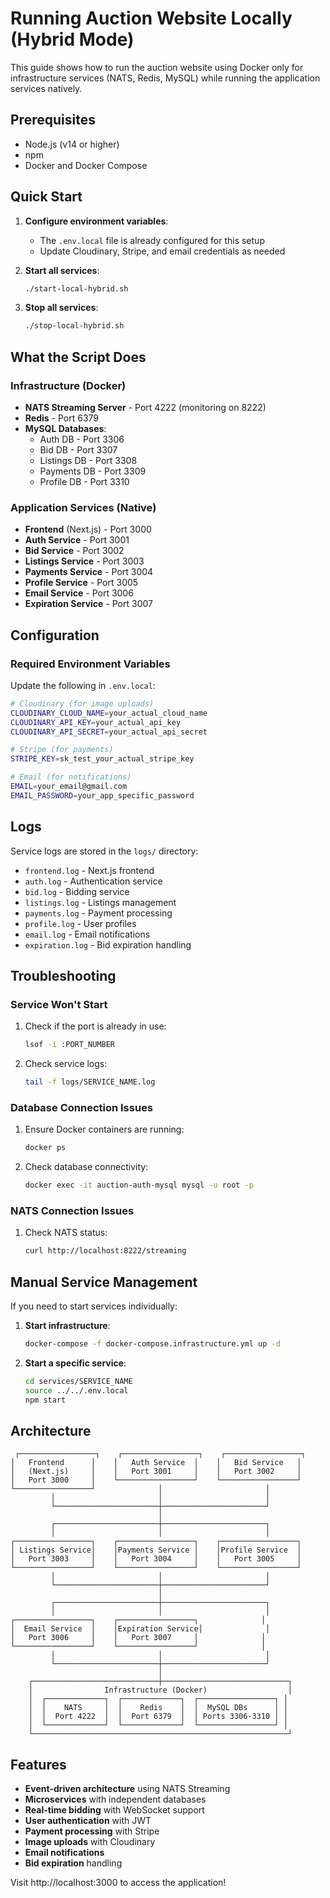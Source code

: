 # Running Auction Website Locally (Hybrid Mode)

This guide shows how to run the auction website using Docker only for infrastructure services (NATS, Redis, MySQL) while running the application services natively.

## Prerequisites

- Node.js (v14 or higher)
- npm
- Docker and Docker Compose

## Quick Start

1. **Configure environment variables**:

   - The `.env.local` file is already configured for this setup
   - Update Cloudinary, Stripe, and email credentials as needed
2. **Start all services**:

   ```bash
   ./start-local-hybrid.sh
   ```
3. **Stop all services**:

   ```bash
   ./stop-local-hybrid.sh
   ```

## What the Script Does

### Infrastructure (Docker)

- **NATS Streaming Server** - Port 4222 (monitoring on 8222)
- **Redis** - Port 6379
- **MySQL Databases**:
  - Auth DB - Port 3306
  - Bid DB - Port 3307
  - Listings DB - Port 3308
  - Payments DB - Port 3309
  - Profile DB - Port 3310

### Application Services (Native)

- **Frontend** (Next.js) - Port 3000
- **Auth Service** - Port 3001
- **Bid Service** - Port 3002
- **Listings Service** - Port 3003
- **Payments Service** - Port 3004
- **Profile Service** - Port 3005
- **Email Service** - Port 3006
- **Expiration Service** - Port 3007

## Configuration

### Required Environment Variables

Update the following in `.env.local`:

```bash
# Cloudinary (for image uploads)
CLOUDINARY_CLOUD_NAME=your_actual_cloud_name
CLOUDINARY_API_KEY=your_actual_api_key
CLOUDINARY_API_SECRET=your_actual_api_secret

# Stripe (for payments)
STRIPE_KEY=sk_test_your_actual_stripe_key

# Email (for notifications)
EMAIL=your_email@gmail.com
EMAIL_PASSWORD=your_app_specific_password
```

## Logs

Service logs are stored in the `logs/` directory:

- `frontend.log` - Next.js frontend
- `auth.log` - Authentication service
- `bid.log` - Bidding service
- `listings.log` - Listings management
- `payments.log` - Payment processing
- `profile.log` - User profiles
- `email.log` - Email notifications
- `expiration.log` - Bid expiration handling

## Troubleshooting

### Service Won't Start

1. Check if the port is already in use:

   ```bash
   lsof -i :PORT_NUMBER
   ```
2. Check service logs:

   ```bash
   tail -f logs/SERVICE_NAME.log
   ```

### Database Connection Issues

1. Ensure Docker containers are running:

   ```bash
   docker ps
   ```
2. Check database connectivity:

   ```bash
   docker exec -it auction-auth-mysql mysql -u root -p
   ```

### NATS Connection Issues

1. Check NATS status:
   ```bash
   curl http://localhost:8222/streaming
   ```

## Manual Service Management

If you need to start services individually:

1. **Start infrastructure**:

   ```bash
   docker-compose -f docker-compose.infrastructure.yml up -d
   ```
2. **Start a specific service**:

   ```bash
   cd services/SERVICE_NAME
   source ../../.env.local
   npm start
   ```

## Architecture

```
 ┌─────────────────┐    ┌─────────────────┐    ┌─────────────────┐
│   Frontend      │    │   Auth Service  │    │   Bid Service   │
│   (Next.js)     │    │   Port 3001     │    │   Port 3002     │
│   Port 3000     │    └─────────────────┘    └─────────────────┘
└─────────────────┘              │                       │
         │                       │                       │
         └───────────────────────┼───────────────────────┘
                                 │
         ┌───────────────────────┼───────────────────────┐
         │                       │                       │
┌─────────────────┐    ┌─────────────────┐    ┌─────────────────┐
│ Listings Service│    │Payments Service │    │Profile Service  │
│   Port 3003     │    │   Port 3004     │    │   Port 3005     │
└─────────────────┘    └─────────────────┘    └─────────────────┘
         │                       │                       │
         └───────────────────────┼───────────────────────┘
                                 │
         ┌───────────────────────┼───────────────────────┐
         │                       │                       │
┌─────────────────┐    ┌─────────────────┐              │
│  Email Service  │    │Expiration Service│              │
│   Port 3006     │    │   Port 3007     │              │
└─────────────────┘    └─────────────────┘              │
         │                       │                       │
         └───────────────────────┼───────────────────────┘
                                 │
    ┌────────────────────────────┼────────────────────────────┐
    │                Infrastructure (Docker)                  │
    │  ┌─────────────┐  ┌─────────────┐  ┌─────────────────┐ │
    │  │    NATS     │  │    Redis    │  │  MySQL DBs      │ │
    │  │  Port 4222  │  │  Port 6379  │  │ Ports 3306-3310 │ │
    │  └─────────────┘  └─────────────┘  └─────────────────┘ │
    └─────────────────────────────────────────────────────────┘
```

## Features

- **Event-driven architecture** using NATS Streaming
- **Microservices** with independent databases
- **Real-time bidding** with WebSocket support
- **User authentication** with JWT
- **Payment processing** with Stripe
- **Image uploads** with Cloudinary
- **Email notifications**
- **Bid expiration** handling

Visit http://localhost:3000 to access the application!
